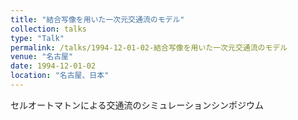 ```yaml
---
title: "結合写像を用いた一次元交通流のモデル"
collection: talks
type: "Talk"
permalink: /talks/1994-12-01-02-結合写像を用いた一次元交通流のモデル
venue: "名古屋"
date: 1994-12-01-02
location: "名古屋、日本"
---
```


セルオートマトンによる交通流のシミュレーションシンポジウム
